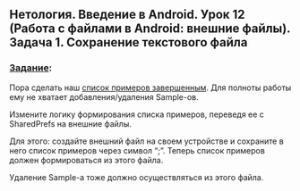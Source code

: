 ## Нетология. Введение в Android. Урок 12 (Работа с файлами в Android: внешние файлы). Задача 1. Сохранение текстового файла

### [Задание](https://github.com/netology-code/and-homeworks/tree/master/5.1.External/5.1.1):

Пора сделать наш [список примеров завершенным](https://github.com/Yoji-kms/AppBarInApplication). Для полноты работы ему не хватает добавления/удаления Sample-ов.

Измените логику формирования списка примеров, переведя ее с SharedPrefs на внешние файлы.

Для этого: создайте внешний файл на своем устройстве и сохраните в него список примеров через символ “;”. Теперь список примеров должен формироваться из этого файла.

Удаление Sample-а тоже должно осуществляться из этого файла.